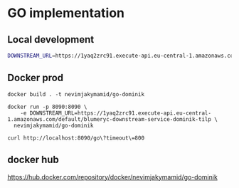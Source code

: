# GO implementation

## Local development

```sh
DOWNSTREAM_URL=https://1yaq2zrc91.execute-api.eu-central-1.amazonaws.com/default/blumeryc-downstream-service-dominik-tilp go run index.go
```

## Docker prod

```
docker build . -t nevimjakymamid/go-dominik

docker run -p 8090:8090 \
	-e DOWNSTREAM_URL=https://1yaq2zrc91.execute-api.eu-central-1.amazonaws.com/default/blumeryc-downstream-service-dominik-tilp \
  nevimjakymamid/go-dominik

curl http://localhost:8090/go\?timeout\=800

```

## docker hub

https://hub.docker.com/repository/docker/nevimjakymamid/go-dominik